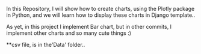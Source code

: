 In this Repository, I will show how to create charts, using the Plotly package in Python, and we will learn how to display these charts in Django template..

As yet, in this project I implement Bar chart, but in other commits, I implement other charts and so many cute things :)

**csv file, is in the'Data' folder..